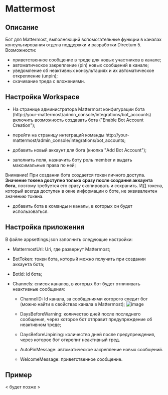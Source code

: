 # Mattermost
## Описание

Бот для Mattermost, выполняющий вспомогательные функции в каналах консультирования отдела поддержки и разработки Directum 5.
Возможности:
- приветственное сообщение в треде для новых участников в канале;
- автоматическое закрепление (pin) новых сообщений в канале;
- уведомление об неактивных консультациях и их автоматическое открепление (unpin);
- скачивание треда с вложениями.

## Настройка Workspace

- На странице администратора Mattermost конфигурации бота (http://your-mattermost/admin_console/integrations/bot_accounts) включить возможность создавать бота ("Enable Bot Account Creation");

- перейти на страницу интеграций команды http://your-mattermost/admin_console/integrations/bot_accounts;

- добавить новый аккаунт для бота (кнопка "Add Bot Account");

- заполнить поля, назначить боту роль member и выдать максимальные права по ней;

Внимание! При создании бота создается токен личного доступа. **Значение токена доступно только сразу после создания аккаунта бота**, поэтому требуется его сразу скопировать и сохранить. ИД токена, который всегда доступен в окне информации о боте, не эквивалентен значению токена.

- добавить бота в команды и каналы, в которых он будет использоваться.

## Настройка приложения

В файле appsettings.json заполнить следующие настройки:

- MattermostUri: Uri, где развернут Mattermost;

- BotToken: токен бота, который можно получить при создании аккаунта бота;

- BotId: id бота;

- Channels: список каналов, в которых бот будет отпинивать неактивные сообщения:
  - ChannelID: Id канала, за сообщениями которого следит бот (можно найти в свойствах канала в Mattermost); ![image](https://user-images.githubusercontent.com/58815407/151989734-4653ea23-8f9a-4bdb-828f-3fa3697d0f77.png)

  - DaysBeforeWarning: количество дней после последнего сообщения, через которое бот отправит предупреждение об неактивном треде;

  - DaysBeforeUnpining: количество дней после предупреждения, через которое бот открепит неактивный тред.

  - AutoPinMessage: автоматическое закрепление новых сообщений.
 
  - WelcomeMessage: приветственное сообщение.

## Пример

< будет позже >
